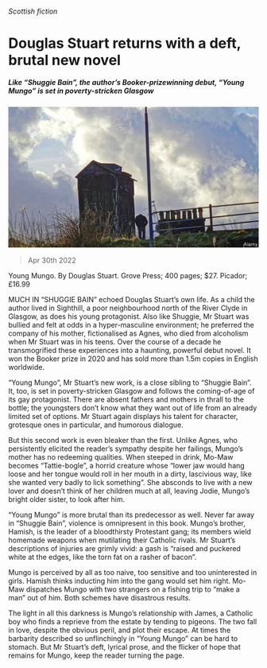 ###### Scottish fiction

# Douglas Stuart returns with a deft, brutal new novel 

##### Like “Shuggie Bain”, the author’s Booker-prizewinning debut, “Young Mungo” is set in poverty-stricken Glasgow 

![image](images/20220430_CUP005_0.jpg) 

> Apr 30th 2022 

Young Mungo. By Douglas Stuart. Grove Press; 400 pages; $27. Picador; £16.99

MUCH IN “SHUGGIE BAIN” echoed Douglas Stuart’s own life. As a child the author lived in Sighthill, a poor neighbourhood north of the River Clyde in Glasgow, as does his young protagonist. Also like Shuggie, Mr Stuart was bullied and felt at odds in a hyper-masculine environment; he preferred the company of his mother, fictionalised as Agnes, who died from alcoholism when Mr Stuart was in his teens. Over the course of a decade he transmogrified these experiences into a haunting, powerful debut novel. It won the Booker prize in 2020 and has sold more than 1.5m copies in English worldwide.


“Young Mungo”, Mr Stuart’s new work, is a close sibling to “Shuggie Bain”. It, too, is set in poverty-stricken Glasgow and follows the coming-of-age of its gay protagonist. There are absent fathers and mothers in thrall to the bottle; the youngsters don’t know what they want out of life from an already limited set of options. Mr Stuart again displays his talent for character, grotesque ones in particular, and humorous dialogue.

But this second work is even bleaker than the first. Unlike Agnes, who persistently elicited the reader’s sympathy despite her failings, Mungo’s mother has no redeeming qualities. When steeped in drink, Mo-Maw becomes “Tattie-bogle”, a horrid creature whose “lower jaw would hang loose and her tongue would roll in her mouth in a dirty, lascivious way, like she wanted very badly to lick something”. She absconds to live with a new lover and doesn’t think of her children much at all, leaving Jodie, Mungo’s bright older sister, to look after him.

“Young Mungo” is more brutal than its predecessor as well. Never far away in “Shuggie Bain”, violence is omnipresent in this book. Mungo’s brother, Hamish, is the leader of a bloodthirsty Protestant gang; its members wield homemade weapons when mutilating their Catholic rivals. Mr Stuart’s descriptions of injuries are grimly vivid: a gash is “raised and puckered white at the edges, like the torn fat on a rasher of bacon”.

Mungo is perceived by all as too naive, too sensitive and too uninterested in girls. Hamish thinks inducting him into the gang would set him right. Mo-Maw dispatches Mungo with two strangers on a fishing trip to “make a man” out of him. Both schemes have disastrous results.

The light in all this darkness is Mungo’s relationship with James, a Catholic boy who finds a reprieve from the estate by tending to pigeons. The two fall in love, despite the obvious peril, and plot their escape. At times the barbarity described so unflinchingly in “Young Mungo” can be hard to stomach. But Mr Stuart’s deft, lyrical prose, and the flicker of hope that remains for Mungo, keep the reader turning the page.

